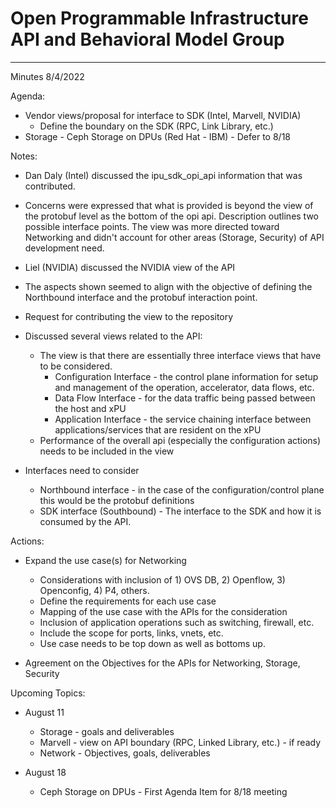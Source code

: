 # Open Programmable Infrastructure API and Behavioral Model Group

---
Minutes 8/4/2022

Agenda:

- Vendor views/proposal for interface to SDK (Intel, Marvell, NVIDIA)
  - Define the boundary on the SDK (RPC, Link Library, etc.)
- Storage - Ceph Storage on DPUs (Red Hat - IBM) - Defer to 8/18

Notes:

- Dan Daly (Intel) discussed the ipu_sdk_opi_api information that was contributed.
- Concerns were expressed that what is provided is beyond the view of the protobuf level as the bottom of the opi api.  Description outlines two possible interface points.  The view was more directed toward Networking and didn't account for other areas (Storage, Security) of API development need.

- Liel (NVIDIA) discussed the NVIDIA view of the API
- The aspects shown seemed to align with the objective of defining the Northbound interface and the protobuf interaction point.
- Request for contributing the view to the repository

- Discussed several views related to the API:
  - The view is that there are essentially three interface views that have to be considered.
    - Configuration Interface - the control plane information for setup and management of the operation, accelerator, data flows, etc.
    - Data Flow Interface - for the data traffic being passed between the host and xPU
    - Application Interface - the service chaining interface between applications/services that are resident on the xPU
  - Performance of the overall api (especially the configuration actions) needs to be included in the view

- Interfaces need to consider
  - Northbound interface - in the case of the configuration/control plane this would be the protobuf definitions
  - SDK interface (Southbound) - The interface to the SDK and how it is consumed by the API.

Actions:

- Expand the use case(s) for Networking
  - Considerations with inclusion of 1) OVS DB, 2) Openflow, 3) Openconfig, 4) P4, others.
  - Define the requirements for each use case
  - Mapping of the use case with the APIs for the consideration
  - Inclusion of application operations such as switching, firewall, etc.
  - Include the scope for ports, links, vnets, etc.
  - Use case needs to be top down as well as bottoms up.

- Agreement on the Objectives for the APIs for Networking, Storage, Security

Upcoming Topics:

- August 11
  - Storage - goals and deliverables
  - Marvell - view on API boundary (RPC, Linked Library, etc.) - if ready
  - Network - Objectives, goals, deliverables

- August 18
  - Ceph Storage on DPUs - First Agenda Item for 8/18 meeting
